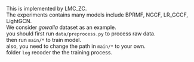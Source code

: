 This is implemented by LMC_ZC.  
The experiments contains many models include BPRMF, NGCF, LR_GCCF, LightGCN.  
We consider *gowalla* dataset as an example.  
you should first run `data/preprocess.py` to process raw data.  
then run `main/*` to train model.  
also, you need to change the path in `main/*` to your own.  
folder `log` recoder the the training process.
